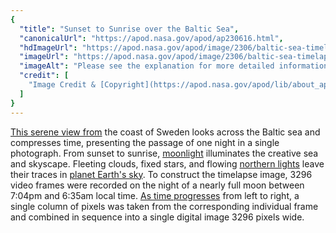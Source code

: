 ```yaml
---
{
  "title": "Sunset to Sunrise over the Baltic Sea",
  "canonicalUrl": "https://apod.nasa.gov/apod/ap230616.html",
  "hdImageUrl": "https://apod.nasa.gov/apod/image/2306/baltic-sea-timelapse-image.jpg",
  "imageUrl": "https://apod.nasa.gov/apod/image/2306/baltic-sea-timelapse-image600.jpg",
  "imageAlt": "Please see the explanation for more detailed information.",
  "credit": [
    "Image Credit & [Copyright](https://apod.nasa.gov/apod/lib/about_apod.html#srapply): [Bernd Pröschold](https://www.sternstunden.net/) ([TWAN](https://www.twanight.org/))"
  ]
}
---
```


[This serene view from](https://vimeo.com/834367421) the coast of Sweden looks across the Baltic sea and compresses time, presenting the passage of one night in a single photograph. From sunset to sunrise, [moonlight](https://www.sternstunden.net/moonlight.html) illuminates the creative sea and skyscape. Fleeting clouds, fixed stars, and flowing [northern lights](https://www.sternstunden.net/moonlight.html) leave their traces in [planet Earth's sky](https://solarsystem.nasa.gov/skywatching/whats-up/). To construct the timelapse image, 3296 video frames were recorded on the night of a nearly full moon between 7:04pm and 6:35am local time. [As time progresses](https://apod.nasa.gov/apod/image/2306/baltic-sea-timelapse-image_with-timescale600.jpg) from left to right, a single column of pixels was taken from the corresponding individual frame and combined in sequence into a single digital image 3296 pixels wide.
